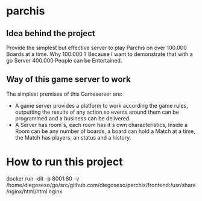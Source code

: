 # parchis

## Idea behind the project

Provide the simplest but effective server to play Parchis on over 100.000 Boards at a time. Why 100.000 ?
Because I want to demonstrate that with a go Server 400.000 People can be Entertained.

## Way of this game server to work

The simplest premises of this Gameserver are:
  * A game server provides a platform to work according the game rules, outputting the results of any action so events
  around them can be programmed and a business can be delivered.
  * A Server has room´s, each room has it´s own characteristics, Inside a Room can be any number of boards,
  a board can hold a Match at a time, the Match has players, an status and a history.

# How to run this project

docker run -dit -p 8001:80 -v /home/diegoseso/go/src/github.com/diegoseso/parchis/frontend:/usr/share/nginx/html/html nginx